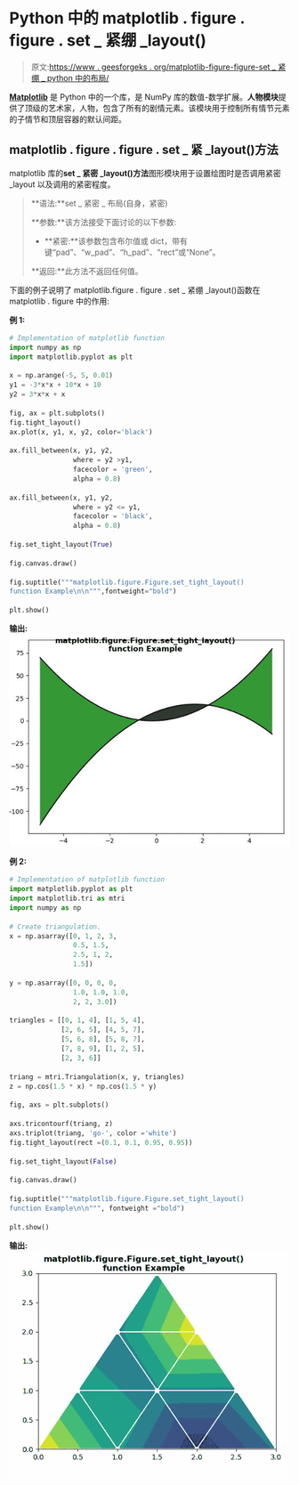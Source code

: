 # Python 中的 matplotlib . figure . figure . set _ 紧绷 _layout()

> 原文:[https://www . geesforgeks . org/matplotlib-figure-figure-set _ 紧绷 _ python 中的布局/](https://www.geeksforgeeks.org/matplotlib-figure-figure-set_tight_layout-in-python/)

[**Matplotlib**](https://www.geeksforgeeks.org/python-introduction-matplotlib/) 是 Python 中的一个库，是 NumPy 库的数值-数学扩展。**人物模块**提供了顶级的艺术家，人物，包含了所有的剧情元素。该模块用于控制所有情节元素的子情节和顶层容器的默认间距。

## matplotlib . figure . figure . set _ 紧 _layout()方法

matplotlib 库的**set _ 紧密 _layout()方法**图形模块用于设置绘图时是否调用紧密 _layout 以及调用的紧密程度。

> **语法:**set _ 紧密 _ 布局(自身，紧密)
> 
> **参数:**该方法接受下面讨论的以下参数:
> 
> *   **紧密:**该参数包含布尔值或 dict，带有键“pad”、“w_pad”、“h_pad”、“rect”或“None”。
> 
> **返回:**此方法不返回任何值。

下面的例子说明了 matplotlib.figure . figure . set _ 紧绷 _layout()函数在 matplotlib . figure 中的作用:

**例 1:**

```py
# Implementation of matplotlib function 
import numpy as np
import matplotlib.pyplot as plt

x = np.arange(-5, 5, 0.01)
y1 = -3*x*x + 10*x + 10
y2 = 3*x*x + x

fig, ax = plt.subplots()
fig.tight_layout()
ax.plot(x, y1, x, y2, color='black')

ax.fill_between(x, y1, y2, 
                where = y2 >y1,
                facecolor = 'green',
                alpha = 0.8)

ax.fill_between(x, y1, y2, 
                where = y2 <= y1,
                facecolor = 'black',
                alpha = 0.8)

fig.set_tight_layout(True)

fig.canvas.draw()

fig.suptitle("""matplotlib.figure.Figure.set_tight_layout()
function Example\n\n""",fontweight="bold") 

plt.show() 
```

**输出:**
![](img/53d0b40d93511a3acb6611aa9803d743.png)

**例 2:**

```py
# Implementation of matplotlib function
import matplotlib.pyplot as plt
import matplotlib.tri as mtri
import numpy as np

# Create triangulation.
x = np.asarray([0, 1, 2, 3,
                0.5, 1.5,
                2.5, 1, 2,
                1.5])

y = np.asarray([0, 0, 0, 0,
                1.0, 1.0, 1.0,
                2, 2, 3.0])

triangles = [[0, 1, 4], [1, 5, 4],
             [2, 6, 5], [4, 5, 7],
             [5, 6, 8], [5, 8, 7], 
             [7, 8, 9], [1, 2, 5], 
             [2, 3, 6]]

triang = mtri.Triangulation(x, y, triangles)
z = np.cos(1.5 * x) * np.cos(1.5 * y)

fig, axs = plt.subplots()

axs.tricontourf(triang, z)
axs.triplot(triang, 'go-', color ='white')
fig.tight_layout(rect =(0.1, 0.1, 0.95, 0.95))

fig.set_tight_layout(False)

fig.canvas.draw()

fig.suptitle("""matplotlib.figure.Figure.set_tight_layout()
function Example\n\n""", fontweight ="bold") 

plt.show() 
```

**输出:**
![](img/ee139dd0ed9eb88007189e19ae49d2ea.png)